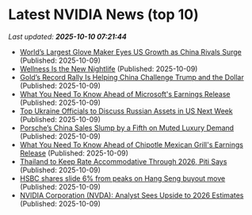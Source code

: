 # Latest NVIDIA News (top 10)
_Last updated: **2025-10-10 07:21:44**_

- [World’s Largest Glove Maker Eyes US Growth as China Rivals Surge](https://biztoc.com/x/98ee8b864ba0f0a7) (Published: 2025-10-09)
- [Wellness Is the New Nightlife](https://biztoc.com/x/2058e6ac1de32b33) (Published: 2025-10-09)
- [Gold’s Record Rally Is Helping China Challenge Trump and the Dollar](https://biztoc.com/x/36de0a85e9e2e199) (Published: 2025-10-09)
- [What You Need To Know Ahead of Microsoft's Earnings Release](https://biztoc.com/x/d4fb88951126890d) (Published: 2025-10-09)
- [Top Ukraine Officials to Discuss Russian Assets in US Next Week](https://biztoc.com/x/622dc4103b2b37c2) (Published: 2025-10-09)
- [Porsche’s China Sales Slump by a Fifth on Muted Luxury Demand](https://biztoc.com/x/7aa37fa8b7b687d0) (Published: 2025-10-09)
- [What You Need To Know Ahead of Chipotle Mexican Grill's Earnings Release](https://biztoc.com/x/514d08140059fc90) (Published: 2025-10-09)
- [Thailand to Keep Rate Accommodative Through 2026, Piti Says](https://biztoc.com/x/434f651d74998201) (Published: 2025-10-09)
- [HSBC shares slide 6% from peaks on Hang Seng buyout move](https://biztoc.com/x/02d9c2fbf3033cae) (Published: 2025-10-09)
- [NVIDIA Corporation (NVDA): Analyst Sees Upside to 2026 Estimates](https://finance.yahoo.com/news/nvidia-corporation-nvda-analyst-sees-071530899.html) (Published: 2025-10-09)
